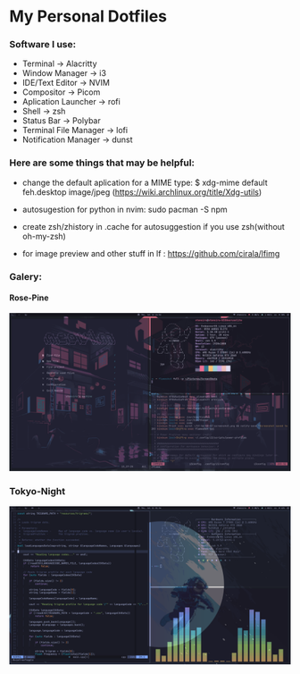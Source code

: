 # My Personal Dotfiles

### Software I use:
* Terminal -> Alacritty
* Window Manager -> i3
* IDE/Text Editor -> NVIM
* Compositor -> Picom
* Aplication Launcher -> rofi
* Shell -> zsh
* Status Bar -> Polybar
* Terminal File Manager -> lofi
* Notification Manager -> dunst

### Here are some things that may be helpful:

* change the default aplication for a MIME type:
  $ xdg-mime default feh.desktop image/jpeg
  (https://wiki.archlinux.org/title/Xdg-utils)

* autosugestion for python in nvim: sudo pacman -S npm

* create zsh/zhistory in .cache for autosuggestion if you use zsh(without oh-my-zsh)

* for image preview and other stuff in lf : https://github.com/cirala/lfimg

### Galery:

#### Rose-Pine
![SCREEN](/Pictures/Rose-Pine.png)

### Tokyo-Night
![SCREEN](/Pictures/Tokyo-Night.png)
